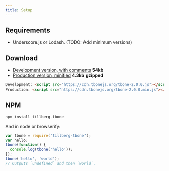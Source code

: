 ```yaml
---
title: Setup
---
```


## Requirements

* Underscore.js or Lodash. (TODO: Add minimum versions)

## Download

* [Development version, with comments](//cdn.tbonejs.org/tbone-2.0.0.js) **54kb**
* [Production version, minified](//cdn.tbonejs.org/tbone-2.0.0.min.js) **4.3kb gzipped**

```html
Development: <script src="https://cdn.tbonejs.org/tbone-2.0.0.js"></script>
Production: <script src="https://cdn.tbonejs.org/tbone-2.0.0.min.js"></script>
```

## NPM

```sh
npm install tillberg-tbone
```

And in node or browserify:
```js
var tbone = require('tillberg-tbone');
var hello;
tbone(function() {
  console.log(tbone('hello'));
});
tbone('hello', 'world');
// Outputs `undefined` and then `world`.
```
